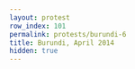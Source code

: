 ```yaml
---
layout: protest
row_index: 101
permalink: protests/burundi-6
title: Burundi, April 2014
hidden: true
---
```

